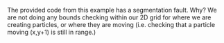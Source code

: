 The provided code from this example has a segmentation fault. Why? We are not doing any bounds checking within our 2D grid for where we are creating particles, or where they are moving (i.e. checking that a particle moving (x,y+1) is still in range.)
